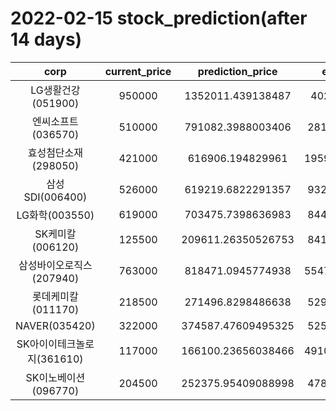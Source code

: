 # 2022-02-15 stock_prediction(after 14 days)

|   corp   |   current_price   |   prediction_price   |   expected_profit   |
|:--------:|:-----------------:|:--------------------:|:-------------------:|
|LG생활건강(051900)|950000|1352011.439138487|402011.439138487|
|엔씨소프트(036570)|510000|791082.3988003406|281082.3988003406|
|효성첨단소재(298050)|421000|616906.194829961|195906.19482996105|
|삼성SDI(006400)|526000|619219.6822291357|93219.68222913565|
|LG화학(003550)|619000|703475.7398636983|84475.73986369825|
|SK케미칼(006120)|125500|209611.26350526753|84111.26350526753|
|삼성바이오로직스(207940)|763000|818471.0945774938|55471.094577493845|
|롯데케미칼(011170)|218500|271496.8298486638|52996.82984866382|
|NAVER(035420)|322000|374587.47609495325|52587.47609495325|
|SK아이이테크놀로지(361610)|117000|166100.23656038466|49100.236560384656|
|SK이노베이션(096770)|204500|252375.95409088998|47875.95409088998|
